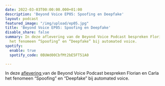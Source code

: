 ```yaml
---
date: 2022-03-03T00:00:00.000+01:00
description: 'Beyond Voice EP05: Spoofing en Deepfake'
layout: podcast
featured_image: "/img/upload/ep05.jpg"
title: 'Beyond Voice EP05: Spoofing en Deepfake'
disable_share: false
summary: In deze aflevering van de Beyond Voice Podcast bespreken Florian en Carla
  het fenomeen “Spoofing” en “Deepfake” bij automated voice.
spotify:
  enable: true
  spotify_code: 0BUWd00CbfMt2bE5FT51A0

---
```

In deze [aflevering ](https://beyondvoice.fm/podcast/beyond-voice-ep05-spoofing-en-deepfake/)van de Beyond Voice Podcast bespreken Florian en Carla het fenomeen “Spoofing” en “Deepfake” bij automated voice.